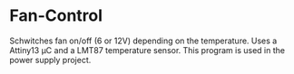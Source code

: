 # Fan-Control
Schwitches fan on/off (6 or 12V) depending on the temperature. Uses a Attiny13 µC and a LMT87 temperature sensor.
This program is used in the power supply project.
